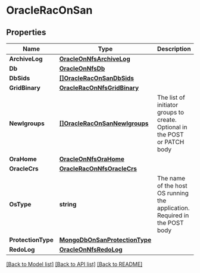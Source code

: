 # OracleRacOnSan

## Properties

Name | Type | Description | Notes
------------ | ------------- | ------------- | -------------
**ArchiveLog** | [**OracleOnNfsArchiveLog**](oracle_on_nfs_archive_log.md) |  | [optional] 
**Db** | [**OracleOnNfsDb**](oracle_on_nfs_db.md) |  | [optional] 
**DbSids** | [**[]OracleRacOnSanDbSids**](oracle_rac_on_san_db_sids.md) |  | [optional] 
**GridBinary** | [**OracleRacOnNfsGridBinary**](oracle_rac_on_nfs_grid_binary.md) |  | [optional] 
**NewIgroups** | [**[]OracleRacOnSanNewIgroups**](oracle_rac_on_san_new_igroups.md) | The list of initiator groups to create. Optional in the POST or PATCH body | [optional] 
**OraHome** | [**OracleOnNfsOraHome**](oracle_on_nfs_ora_home.md) |  | [optional] 
**OracleCrs** | [**OracleRacOnNfsOracleCrs**](oracle_rac_on_nfs_oracle_crs.md) |  | [optional] 
**OsType** | **string** | The name of the host OS running the application. Required in the POST body | [optional] 
**ProtectionType** | [**MongoDbOnSanProtectionType**](mongo_db_on_san_protection_type.md) |  | [optional] 
**RedoLog** | [**OracleOnNfsRedoLog**](oracle_on_nfs_redo_log.md) |  | [optional] 

[[Back to Model list]](../README.md#documentation-for-models) [[Back to API list]](../README.md#documentation-for-api-endpoints) [[Back to README]](../README.md)


